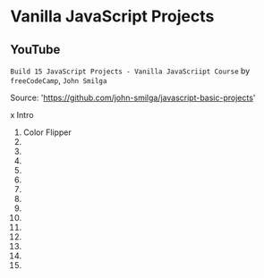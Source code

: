 # Vanilla JavaScript Projects


## YouTube

`Build 15 JavaScript Projects - Vanilla JavaScriipt Course` by `freeCodeCamp`, `John Smilga`

Source:  'https://github.com/john-smilga/javascript-basic-projects'

x Intro
01. Color Flipper
02.
03.
04.
05.
06.
07.
08.
09.
10.
11.
12.
13.
14.
15.